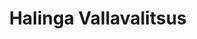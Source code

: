 ---
title: Halinga Vallavalitsus
maintainer_name: Riini Õige
maintainer_email: riini.o@halingavald.ee
description: ''
---